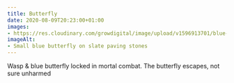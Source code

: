 ```yaml
---
title: Butterfly
date: 2020-08-09T20:23:00+01:00
images:
- https://res.cloudinary.com/growdigital/image/upload/v1596913701/blue-butterfly-200729.jpg
imageAlt:
- Small blue butterfly on slate paving stones
---
```


Wasp & blue butterfly locked in mortal combat. The butterfly escapes, not sure unharmed
